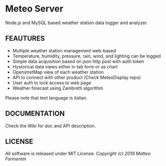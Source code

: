 # Meteo Server

Node.js and MySQL based weather station data logger and analyzer.  

## FEAUTURES

- Multiple weather station management web-based
- Temperature, humidity, pressure, rain, wind, and lighting can be logged
- Simple data acquisition based on json http post with auth token
- Hystorical data views either in tab form or as chart
- OpenstretMap view of each weather station  
- API to connect with other product (Check MeteoDisplay repo)
- User auth to lock access to web page
- Weather forecast using Zambretti algorithm

Please note that text language is italian.

## DOCUMENTATION

Check the Wiki for doc and API description.  

## LICENSE

All software is released under MIT License.
*Copyright (c) 2019 Matteo Formentin*
